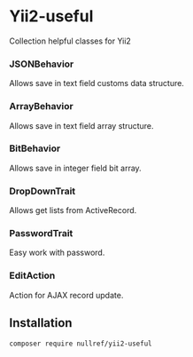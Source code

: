 Yii2-useful
=====================
Collection helpful classes for Yii2

### JSONBehavior
Allows save in text field customs data structure.
### ArrayBehavior
Allows save in text field array structure.
### BitBehavior
Allows save in integer field bit array.
### DropDownTrait
Allows get lists from ActiveRecord.
### PasswordTrait
Easy work with password.
### EditAction
Action for AJAX record update.

## Installation
```bash
composer require nullref/yii2-useful
```
